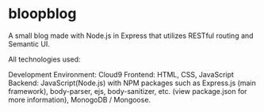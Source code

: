 # bloopblog
A small blog made with Node.js in Express that utilizes RESTful routing and Semantic UI.

All technologies used:

Development Environment: Cloud9
Frontend: HTML, CSS, JavaScript
Backend: JavaScript(Node.js) with NPM packages such as Express.js (main framework), body-parser, ejs, body-sanitizer, etc. (view package.json for more information), MonogoDB / Mongoose.

